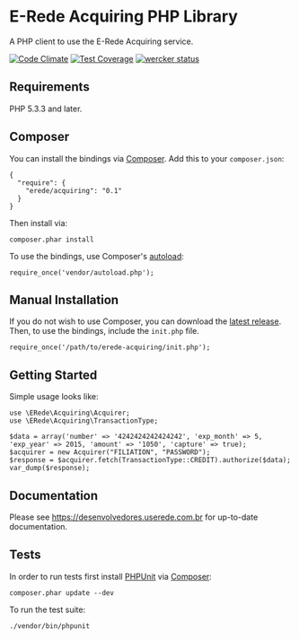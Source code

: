 # E-Rede Acquiring PHP Library

A PHP client to use the E-Rede Acquiring service.

[![Code Climate](https://codeclimate.com/repos/554cfcaa69568023f60072f4/badges/35a3e4f5871401705f63/gpa.svg)](https://codeclimate.com/repos/554cfcaa69568023f60072f4/feed)
[![Test Coverage](https://codeclimate.com/repos/554cfcaa69568023f60072f4/badges/35a3e4f5871401705f63/coverage.svg)](https://codeclimate.com/repos/554cfcaa69568023f60072f4/coverage)
[![wercker status](https://app.wercker.com/status/6e89356e294d2cfd56db18ff20d519e3/s "wercker status")](https://app.wercker.com/project/bykey/6e89356e294d2cfd56db18ff20d519e3)

## Requirements

PHP 5.3.3 and later.

## Composer

You can install the bindings via [Composer](http://getcomposer.org/). Add this to your `composer.json`:

    {
      "require": {
        "erede/acquiring": "0.1"
      }
    }

Then install via:

    composer.phar install

To use the bindings, use Composer's [autoload](https://getcomposer.org/doc/00-intro.md#autoloading):

    require_once('vendor/autoload.php');
    
## Manual Installation

If you do not wish to use Composer, you can download the [latest release](https://github.com/hgflima/rede-acquiring/releases). Then, to use the bindings, include the `init.php` file.

    require_once('/path/to/erede-acquiring/init.php');

## Getting Started

Simple usage looks like:

    use \ERede\Acquiring\Acquirer;
    use \ERede\Acquiring\TransactionType;

    $data = array('number' => '4242424242424242', 'exp_month' => 5, 'exp_year' => 2015, 'amount' => '1050', 'capture' => true);
    $acquirer = new Acquirer("FILIATION", "PASSWORD");
    $response = $acquirer.fetch(TransactionType::CREDIT).authorize($data);
    var_dump($response);

## Documentation

Please see https://desenvolvedores.userede.com.br for up-to-date documentation.

## Tests

In order to run tests first install [PHPUnit](http://packagist.org/packages/phpunit/phpunit) via [Composer](http://getcomposer.org/):

    composer.phar update --dev

To run the test suite:

    ./vendor/bin/phpunit

